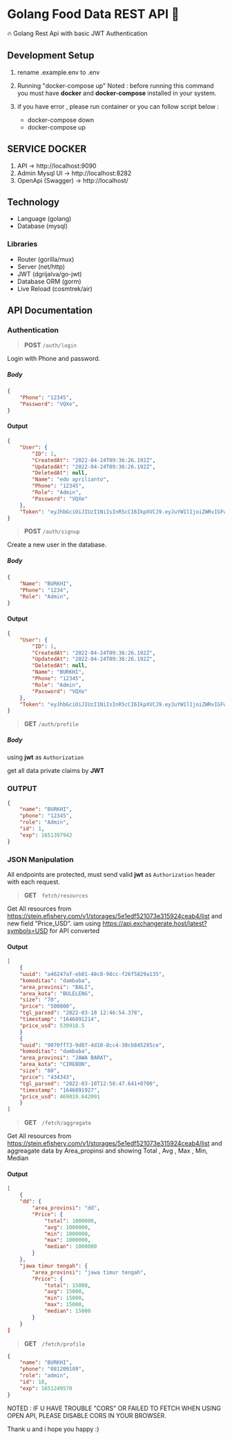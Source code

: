 # Golang Food Data REST API 🚀 

🔥 Golang Rest Api with basic JWT Authentication

## Development Setup
1. rename .example.env to .env
2. Running "docker-compose up"
Noted : before running this command you must have **docker** and **docker-compose** installed in your system.

3. if you have error , please run container or you can follow script below :
   * docker-compose down
   * docker-compose up
   


## SERVICE DOCKER
1. API -> http://localhost:9090
2. Admin Mysql UI -> http://localhost:8282
3. OpenApi (Swagger) -> http://localhost/

## Technology
- Language (golang)
- Database (mysql)

### Libraries
- Router (gorilla/mux)
- Server (net/http)
- JWT (dgrijalva/go-jwt)<!-- - Password Encryption (bcrypt) -->
- Database ORM (gorm) 
- Live Reload (cosmtrek/air)


## API Documentation

### Authentication
> **POST** ``/auth/login``

Login with Phone and password.

##### Body

```json
{
    "Phone": "12345",
    "Password": "VQXe",
}
```

#### Output

```json
{
    "User": {
        "ID": 1,
        "CreatedAt": "2022-04-24T09:36:26.192Z",
        "UpdatedAt": "2022-04-24T09:36:26.192Z",
        "DeletedAt": null,
        "Name": "edo aprilianto",
        "Phone": "12345",
        "Role": "Admin",
        "Password": "VQXe"
    },
    "Token": "eyJhbGciOiJIUzI1NiIsInR5cCI6IkpXVCJ9.eyJuYW1lIjoiZWRvIGFwcmlsaWFudG8iLCJwaG9uZSI6IjEyMzQ1Iiwicm9sZSI6IkFkbWluIiwiaWQiOjEsImV4cCI6MTY1MTM5Nzk0Mn0.yWlIllgzO3xUp2Vw-ivovZ3-ExfsYnxTb9xBm2diq3I"
}
```

> **POST** ``/auth/signup``

Create a new user in the database.

##### Body

```json
{
    "Name": "BURKHI",
    "Phone": "1234",
    "Role": "Admin",
}
```

#### Output

```json
{
    "User": {
        "ID": 1,
        "CreatedAt": "2022-04-24T09:36:26.192Z",
        "UpdatedAt": "2022-04-24T09:36:26.192Z",
        "DeletedAt": null,
        "Name": "BURKHI",
        "Phone": "12345",
        "Role": "Admin",
        "Password": "VQXe"
    },
    "Token": "eyJhbGciOiJIUzI1NiIsInR5cCI6IkpXVCJ9.eyJuYW1lIjoiZWRvIGFwcmlsaWFudG8iLCJwaG9uZSI6IiIsInJvbGUiOiJBZG1pbiIsImlkIjoxLCJleHAiOjE2NTEzOTc3ODZ9.UIu9bmcVvtIFkwsZ_cbSI3FUqFY7osPGjRhm4tZibLA"
}
```

> **GET** ``/auth/profile``

##### Body
using **jwt** as ``Authorization``

get all data private claims by **JWT**

### OUTPUT
```json
{
    "name": "BURKHI",
    "phone": "12345",
    "role": "Admin",
    "id": 1,
    "exp": 1651397942
}
```


### JSON Manipulation

All endpoints are protected, must send valid **jwt** as ``Authorization`` header with each request.

> **GET** &nbsp; ``fetch/resources``

Get All resources from https://stein.efishery.com/v1/storages/5e1edf521073e315924ceab4/list
and new field "Price_USD". 
iam using https://api.exchangerate.host/latest?symbols=USD for API converted


#### Output

```json
[
    {
    "uuid": "a46247af-eb81-48c8-98cc-f26f5829a135",
    "komoditas": "dambaba",
    "area_provinsi": "BALI",
    "area_kota": "BULELENG",
    "size": "70",
    "price": "500000",
    "tgl_parsed": "2022-03-10 12:46:54.378",
    "timestamp": "1646891214",
    "price_usd": 539918.5
    }
    {
    "uuid": "9070ff73-9d87-4d10-8cc4-38cb845285ce",
    "komoditas": "dambaba",
    "area_provinsi": "JAWA BARAT",
    "area_kota": "CIREBON",
    "size": "80",
    "price": "434343",
    "tgl_parsed": "2022-03-10T12:58:47.641+0700",
    "timestamp": "1646891927",
    "price_usd": 469019.642091
    }
]
```

> **GET** &nbsp; ``/fetch/aggregate``

Get All resources from https://stein.efishery.com/v1/storages/5e1edf521073e315924ceab4/list
and aggreagate data by Area_propinsi and showing Total , Avg , Max , Min, Median

#### Output

```json
[ 
    {
    "dd": {
        "area_provinsi": "dd",
        "Price": {
            "total": 1000000,
            "avg": 1000000,
            "min": 1000000,
            "max": 1000000,
            "median": 1000000
        }
    },
    "jawa timur tengah": {
        "area_provinsi": "jawa timur tengah",
        "Price": {
            "total": 15000,
            "avg": 15000,
            "min": 15000,
            "max": 15000,
            "median": 15000
        }
    }
]
```


> **GET** &nbsp; ``/fetch/profile``

```json
{
    "name": "BURKHI",
    "phone": "081209109",
    "role": "admin",
    "id": 18,
    "exp": 1651249570
}
```



NOTED : IF U HAVE TROUBLE "CORS" OR FAILED TO FETCH WHEN USING OPEN API, PLEASE DISABLE CORS IN YOUR BROWSER.

Thank u and i hope you happy :)